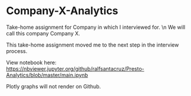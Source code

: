 # Company-X-Analytics
Take-home assignment for Company in which I interviewed for. \n
We will call this company Company X.

This take-home assignment moved me to the next step in the interview process.


View notebook here: https://nbviewer.jupyter.org/github/ralfsantacruz/Presto-Analytics/blob/master/main.ipynb


Plotly graphs will not render on Github.
